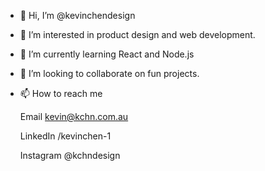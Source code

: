 - 👋 Hi, I’m @kevinchendesign
- 👀 I’m interested in product design and web development.
- 🌱 I’m currently learning React and Node.js
- 💞️ I’m looking to collaborate on fun projects.
- 📫 How to reach me 

  Email
  kevin@kchn.com.au
  
  LinkedIn
  /kevinchen-1
  
  Instagram
  @kchndesign
  
  

<!---
kevinchendesign/kevinchendesign is a ✨ special ✨ repository because its `README.md` (this file) appears on your GitHub profile.
You can click the Preview link to take a look at your changes.
--->
